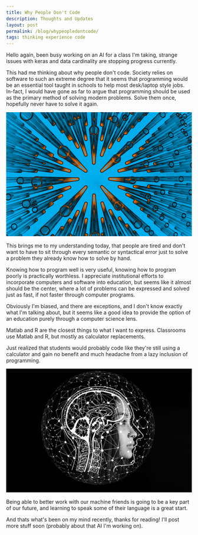 ```yaml
---
title: Why People Don't Code
description: Thoughts and Updates
layout: post
permalink: /blog/whypeopledontcode/
tags: thinking experience code
---
```


Hello again, been busy working on an AI for a class I'm taking, strange issues with keras and data cardinality are stopping progress currently.

This had me thinking about why people don't code. Society relies on software to such an extreme degree that it seems that programming would be an essential tool taught in schools to help most desk/laptop style jobs. In-fact, I would have gone as far to argue that programming should be used as the primary method of solving modern problems. Solve them once, hopefully never have to solve it again.

![picture](/assets/images/cool-graphics/tubes.jpg)

This brings me to my understanding today, that people are tired and don't want to have to sit through every semantic or syntactical error just to solve a problem they already know how to solve by hand. 

Knowing how to program well is very useful, knowing how to program poorly is practically worthless. I appreciate institutional efforts to incorporate computers and software into education, but seems like it almost should be the center, where a lot of problems can be expressed and solved just as fast, if not faster through computer programs. 

Obviously I'm biased, and there are exceptions, and I don't know exactly what I'm talking about, but it seems like a good idea to provide the option of an education purely through a computer science lens.

Matlab and R are the closest things to what I want to express. Classrooms use Matlab and R, but mostly as calculator replacements. 

Just realized that students would probably code like they're still using a calculator and gain no benefit and much headache from a lazy inclusion of programming.

![image](/assets/images/cool-graphics/human+AI.jpg)

Being able to better work with our machine friends is going to be a key part of our future, and learning to speak some of their language is a great start.

And thats what's been on my mind recently, thanks for reading! I'll post more stuff soon (probably about that AI I'm working on).